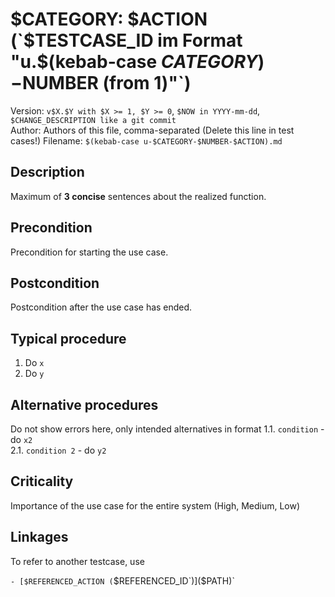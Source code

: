 # $CATEGORY: $ACTION (`$TESTCASE_ID im Format "u.$(kebab-case $CATEGORY)-$NUMBER (from 1)"`)

Version: `v$X.$Y with $X >= 1, $Y >= 0`, `$NOW in YYYY-mm-dd`, `$CHANGE_DESCRIPTION like a git commit` \
Author: Authors of this file, comma-separated
(Delete this line in test cases!) Filename: `$(kebab-case u-$CATEGORY-$NUMBER-$ACTION).md`

## Description

Maximum of **3 concise** sentences about the realized function.

## Precondition

Precondition for starting the use case.

## Postcondition

Postcondition after the use case has ended.

## Typical procedure

1. Do `x`
2. Do `y`

## Alternative procedures

Do not show errors here, only intended alternatives in format
1.1. `condition` - do `x2` \
2.1. `condition 2` - do `y2`

## Criticality

Importance of the use case for the entire system
(High, Medium, Low)

## Linkages

To refer to another testcase, use

`- [$REFERENCED_ACTION (`$REFERENCED_ID`)]($PATH)`
